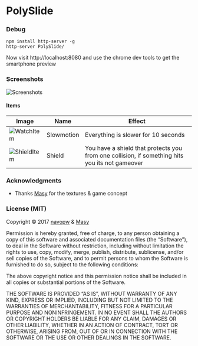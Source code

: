 # PolySlide

### Debug
```
npm install http-server -g
http-server PolySlide/
```

Now visit http://localhost:8080 and use the chrome dev tools to get the smartphone preview

### Screenshots

![Screenshots](https://i.imgur.com/4Lsysx4.png)

#### Items
| Image | Name | Effect |
| --- | --- | --- |
| ![WatchItem](https://i.imgur.com/AoYJaEZ.png) | Slowmotion | Everything is slower for 10 seconds |
| ![ShieldItem](https://i.imgur.com/vqKSbH9.png) | Shield | You have a shield that protects you from one collision, if something hits you its not gameover |

### Acknowledgments

- Thanks [Masy](https://github.com/masy) for the textures & game concept

### License (MIT)

Copyright © 2017 [navopw](https://github.com/navopw) & [Masy](https://github.com/masy)

Permission is hereby granted, free of charge, to any person obtaining a copy of this software and associated documentation files (the “Software”), to deal in the Software without restriction, including without limitation the rights to use, copy, modify, merge, publish, distribute, sublicense, and/or sell copies of the Software, and to permit persons to whom the Software is furnished to do so, subject to the following conditions:

The above copyright notice and this permission notice shall be included in all copies or substantial portions of the Software.

THE SOFTWARE IS PROVIDED “AS IS”, WITHOUT WARRANTY OF ANY KIND, EXPRESS OR IMPLIED, INCLUDING BUT NOT LIMITED TO THE WARRANTIES OF MERCHANTABILITY, FITNESS FOR A PARTICULAR PURPOSE AND NONINFRINGEMENT. IN NO EVENT SHALL THE AUTHORS OR COPYRIGHT HOLDERS BE LIABLE FOR ANY CLAIM, DAMAGES OR OTHER LIABILITY, WHETHER IN AN ACTION OF CONTRACT, TORT OR OTHERWISE, ARISING FROM, OUT OF OR IN CONNECTION WITH THE SOFTWARE OR THE USE OR OTHER DEALINGS IN THE SOFTWARE.
